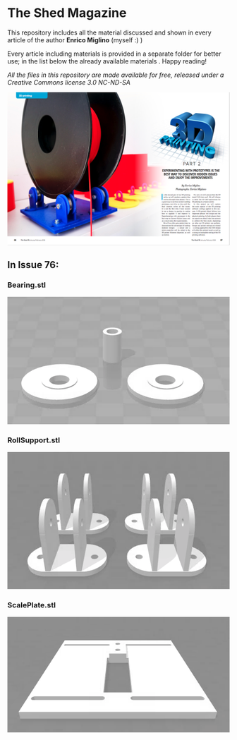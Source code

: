 # The Shed Magazine
This repository includes all the material discussed and shown in every article of the author **Enrico Miglino** (myself :) )

Every article including materials is provided in a separate folder for better use; in the list below the already available materials .
Happy reading!

*All the files in this repository are made available for free, released under a Creative Commons license 3.0 NC-ND-SA*

![DIY 3D Printing part 2](https://raw.githubusercontent.com/alicemirror/ShedMagazine/master/Images/Issue76.png)

## In **Issue 76**:

### Bearing.stl

![STL Preview](https://raw.githubusercontent.com/alicemirror/ShedMagazine/master/Issue76/Bearing.png)

### RollSupport.stl

![STL Preview](https://raw.githubusercontent.com/alicemirror/ShedMagazine/master/Issue76/RollSupport.png)

### ScalePlate.stl

![STL Preview](https://raw.githubusercontent.com/alicemirror/ShedMagazine/master/Issue76/ScalePlate.png)
